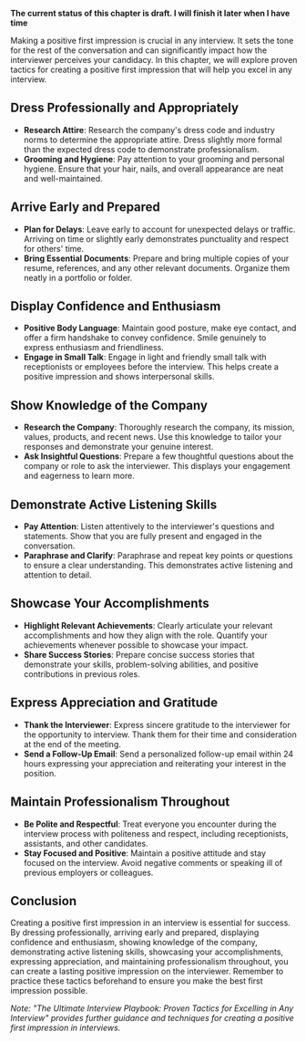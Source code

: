 **The current status of this chapter is draft. I will finish it later when I have time**

Making a positive first impression is crucial in any interview. It sets the tone for the rest of the conversation and can significantly impact how the interviewer perceives your candidacy. In this chapter, we will explore proven tactics for creating a positive first impression that will help you excel in any interview.

Dress Professionally and Appropriately
--------------------------------------

* **Research Attire**: Research the company's dress code and industry norms to determine the appropriate attire. Dress slightly more formal than the expected dress code to demonstrate professionalism.
* **Grooming and Hygiene**: Pay attention to your grooming and personal hygiene. Ensure that your hair, nails, and overall appearance are neat and well-maintained.

Arrive Early and Prepared
-------------------------

* **Plan for Delays**: Leave early to account for unexpected delays or traffic. Arriving on time or slightly early demonstrates punctuality and respect for others' time.
* **Bring Essential Documents**: Prepare and bring multiple copies of your resume, references, and any other relevant documents. Organize them neatly in a portfolio or folder.

Display Confidence and Enthusiasm
---------------------------------

* **Positive Body Language**: Maintain good posture, make eye contact, and offer a firm handshake to convey confidence. Smile genuinely to express enthusiasm and friendliness.
* **Engage in Small Talk**: Engage in light and friendly small talk with receptionists or employees before the interview. This helps create a positive impression and shows interpersonal skills.

Show Knowledge of the Company
-----------------------------

* **Research the Company**: Thoroughly research the company, its mission, values, products, and recent news. Use this knowledge to tailor your responses and demonstrate your genuine interest.
* **Ask Insightful Questions**: Prepare a few thoughtful questions about the company or role to ask the interviewer. This displays your engagement and eagerness to learn more.

Demonstrate Active Listening Skills
-----------------------------------

* **Pay Attention**: Listen attentively to the interviewer's questions and statements. Show that you are fully present and engaged in the conversation.
* **Paraphrase and Clarify**: Paraphrase and repeat key points or questions to ensure a clear understanding. This demonstrates active listening and attention to detail.

Showcase Your Accomplishments
-----------------------------

* **Highlight Relevant Achievements**: Clearly articulate your relevant accomplishments and how they align with the role. Quantify your achievements whenever possible to showcase your impact.
* **Share Success Stories**: Prepare concise success stories that demonstrate your skills, problem-solving abilities, and positive contributions in previous roles.

Express Appreciation and Gratitude
----------------------------------

* **Thank the Interviewer**: Express sincere gratitude to the interviewer for the opportunity to interview. Thank them for their time and consideration at the end of the meeting.
* **Send a Follow-Up Email**: Send a personalized follow-up email within 24 hours expressing your appreciation and reiterating your interest in the position.

Maintain Professionalism Throughout
-----------------------------------

* **Be Polite and Respectful**: Treat everyone you encounter during the interview process with politeness and respect, including receptionists, assistants, and other candidates.
* **Stay Focused and Positive**: Maintain a positive attitude and stay focused on the interview. Avoid negative comments or speaking ill of previous employers or colleagues.

Conclusion
----------

Creating a positive first impression in an interview is essential for success. By dressing professionally, arriving early and prepared, displaying confidence and enthusiasm, showing knowledge of the company, demonstrating active listening skills, showcasing your accomplishments, expressing appreciation, and maintaining professionalism throughout, you can create a lasting positive impression on the interviewer. Remember to practice these tactics beforehand to ensure you make the best first impression possible.

*Note: "The Ultimate Interview Playbook: Proven Tactics for Excelling in Any Interview" provides further guidance and techniques for creating a positive first impression in interviews.*
